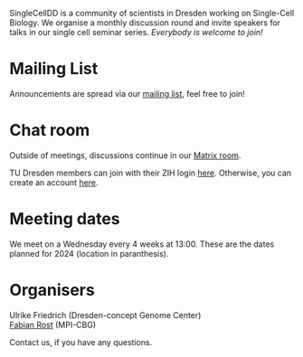 SingleCellDD is a community of scientists in Dresden working on Single-Cell Biology. We organise a monthly discussion round and invite speakers for talks in our single cell seminar series. _Everybody is welcome to join!_

# Mailing List 

Announcements are spread via our [mailing list](https://mailman.zih.tu-dresden.de/groups/listinfo/singlecell), feel free to join!

# Chat room

Outside of meetings, discussions continue in our [Matrix room](https://matrix.to/#/#singlecelldd:tu-dresden.de).

TU Dresden members can join with their ZIH login [here](https://matrix.tu-dresden.de/#/#SingleCellDD:tu-dresden.de). Otherwise, you can create an account [here](https://app.element.io/#/login).

# Meeting dates

We meet on a Wednesday every 4 weeks at 13:00. These are the dates planned for 2024 (location in paranthesis). 

<div id="events-list">
  <!-- Events will be dynamically inserted here as an HTML list -->
</div>

<script src="https://cdnjs.cloudflare.com/ajax/libs/PapaParse/5.3.0/papaparse.min.js"></script>

<script>
  document.addEventListener("DOMContentLoaded", function() {
    const currentDate = new Date();

    // Function to format the date as "Feb 12, 2025"
    function formatDate(date) {
      const options = { year: 'numeric', month: 'short', day: 'numeric' };
      return new Intl.DateTimeFormat('en-US', options).format(date);
    }

    // Function to display events as an HTML bullet-point list
    function displayEvents(events) {
      const eventsList = document.getElementById("events-list");
      let htmlList = "<ul>"; // Start the unordered list

      events.forEach(event => {
        const eventDate = new Date(event.Date);
        if (eventDate >= currentDate) {
          const formattedDate = formatDate(eventDate);  // Use the new date format
          htmlList += `<li>${formattedDate} (${event.Location})</li>`; // Add each event as a list item
        }
      });

      htmlList += "</ul>"; // End the unordered list

      // Set the HTML list to the div
      eventsList.innerHTML = htmlList;
    }

    // Fetch and parse the CSV file
    Papa.parse("assets/events.csv", {
      download: true,
      header: true,
      dynamicTyping: true,
      complete: function(results) {
        displayEvents(results.data);
      }
    });
  });
</script>

<!-- - Jan 15, 2025 (CRTD, SR4, 3.310)
- Feb 12, 2025 (CRTD, SR3, 3.310)
- Mar 12, 2025 (CRTD, SR3, 3.310)
- Apr 9, 2025 (CRTD, SR3, 3.310)
- May 7, 2025 (CRTD, SR3, 3.310)
- Jun 4, 2025 (CRTD, SR3, 3.310)
- Jul 2, 2025 (CRTD, SR3, 3.310)
- Jul 30, 2025 (CRTD, SR3, 3.310)
- Aug 27, 2025 (CRTD, SR3, 3.310)
- Sep 24, 2025 (CSBD, Ground Floor SR)
- Oct 22, 2025 (CRTD, SR3, 3.310)
- Nov 19, 2025 (CRTD, SR3, 3.310)
- Dec 17, 2025 (CRTD, SR3, 3.310) -->


# Organisers

Ulrike Friedrich (Dresden-concept Genome Center)  
[Fabian Rost](https://orcid.org/0000-0001-6466-2589) (MPI-CBG)

Contact us, if you have any questions.
